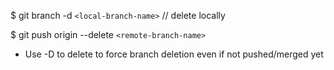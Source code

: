 $ git branch -d `<local-branch-name>` // delete locally

$ git push origin --delete `<remote-branch-name>`

- Use -D to delete to force branch deletion even if not pushed/merged yet